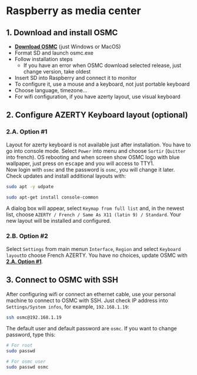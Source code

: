 # Raspberry as media center

## 1. Download and install OSMC

- [**Download OSMC**](https://osmc.tv/download/) (just Windows or MacOS)
- Format SD and launch osmc.exe
- Follow installation steps
  - If you have an error when OSMC download selected release, just change version, take oldest
- Insert SD into Raspberry and connect it to monitor
- To configure it, use a mouse and a keyboard, not just portable keyboard
- Choose language, timezone...
- For wifi configuration, if you have azerty layout, use visual keyboard


## 2. Configure AZERTY Keyboard layout (optional)

### 2.A. Option #1

Layout for azerty keyboard is not available just after installation. You have to go into console mode. Select `Power` into menu and choose `Sortir` (`Quitter` into french). OS rebooting and when screen show OSMC logo with blue wallpaper, just press on <kbd>escape</kbd> and you will access to TTY1.  
Now login with `osmc` and the password is `osmc`, you will change it later. Check updates and install additional layouts with: 

```bash
sudo apt -y udpate

sudo apt-get install console-common
```

A dialog box will appear, select `Keymap from full list` and, in the newest list, choose `AZERTY / French / Same As X11 (latin 9) / Standard`. Your new layout will be installed and configured.

### 2.B. Option #2

Select `Settings` from main menun `Interface`, `Region` and select `Keyboard layout`to choose French AZERTY. You have no choices, update OSMC with [**2.A. Option #1**](#2a-option-#1).

## 3. Connect to OSMC with SSH

After configuring wifi or connect an ethernet cable, use your personal machine to connect to OSMC with SSH. Just check IP address into `Settings/System infos`, for example, `192.168.1.19`:

```bash
ssh osmc@192.168.1.19
```

The default user and default password are `osmc`. If you want to change password, type this:

```bash
# For root
sudo passwd

# For osmc user
sudo passwd osmc
```